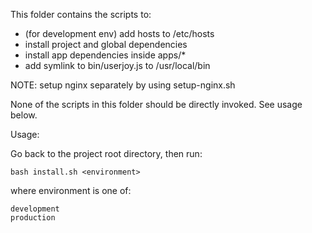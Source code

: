 
This folder contains the scripts to:

- (for development env) add hosts to /etc/hosts
- install project and global dependencies
- install app dependencies inside apps/*
- add symlink to bin/userjoy.js to /usr/local/bin

NOTE: setup nginx separately by using setup-nginx.sh

None of the scripts in this folder should be directly invoked. See usage below.

Usage:

Go back to the project root directory, then run:

    bash install.sh <environment>

where environment is one of:

    development
    production
